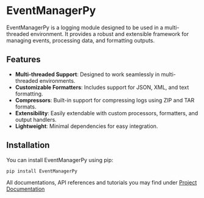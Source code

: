 # EventManagerPy

EventManagerPy is a logging module designed to be used in a multi-threaded environment. It provides a robust and extensible framework for managing events, processing data, and formatting outputs.

## Features

- **Multi-threaded Support**: Designed to work seamlessly in multi-threaded environments.
- **Customizable Formatters**: Includes support for JSON, XML, and text formatting.
- **Compressors**: Built-in support for compressing logs using ZIP and TAR formats.
- **Extensibility**: Easily extendable with custom processors, formatters, and output handlers.
- **Lightweight**: Minimal dependencies for easy integration.

## Installation

You can install EventManagerPy using pip:

```bash
pip install EventManagerPy
```

All documentations, API references and tutorials you may find under [Project Documentation](https://eventmanagerpython.readthedocs.io/en/latest/)
